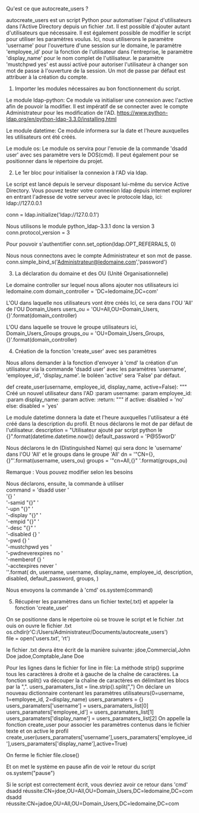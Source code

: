 
Qu'est ce que autocreate_users ?

autocreate_users est un script Python pour automatiser l'ajout d'utilisateurs dans l'Active Directory depuis un fichier .txt. Il est possible d'ajouter autant d'utilisateurs que nécessaire. Il est également possible de modifier le script pour utiliser les paramètres voulus. Ici, nous utiliserons le paramètre 'username' pour l'ouverture d'une session sur le domaine, le paramètre 'employee_id' pour la fonction de l'utilisateur dans l'entreprise, le paramètre 'display_name' pour le nom complet de l'utilisateur. le paramètre 'mustchpwd yes' est aussi activé pour autoriser l'utilisateur à changer son mot de passe à l'ouverture de la session. Un mot de passe par défaut est attribuer à la création du compte.
1. Importer les modules nécessaires au bon fonctionnement du script.

Le module ldap-python: Ce module va initialiser une connexion avec l'active afin de pouvoir la modifier. Il est impératif de se connecter avec le compte Administrateur pour les modification de l'AD.
https://www.python-ldap.org/en/python-ldap-3.3.0/installing.html

Le module datetime: Ce module informera sur la date et l'heure auxquelles les utilisateurs ont été créés.

Le module os: Le module os servira pour l'envoie de la commande 'dsadd user' avec ses paramètre vers le DOS(cmd). Il peut également pour se positionner dans le répertoire du projet.

2. Le 1er bloc pour initialiser la connexion à l'AD via ldap.

Le script est lancé depuis le serveur disposant lui-même du service Active Directory. Vous pouvez tester votre connexion ldap depuis internet explorer en entrant l'adresse de votre serveur avec le protocole ldap, ici: ldap://127.0.0.1

conn = ldap.initialize('ldap://127.0.0.1')

Nous utilisons le module python_ldap-3.3.1 donc la version 3
conn.protocol_version = 3

Pour pouvoir s'authentifier
conn.set_option(ldap.OPT_REFERRALS, 0)

Nous nous connectons avec le compte Administrateur et son mot de passe.
conn.simple_bind_s('Administrateur@ledomaine.com','password')

3. La déclaration du domaine et des OU (Unité Organisationnelle)

Le domaine controller sur lequel nous allons ajouter nos utilisateurs
ici ledomaine.com
domain_controller = 'DC=ledomaine,DC=com'

L'OU dans laquelle nos utilisateurs vont être créés Ici, ce sera dans l'OU 'All' de l'OU Domain_Users 
users_ou = 'OU=All,OU=Domain_Users,{}'.format(domain_controller)

L'OU dans laquelle se trouve le groupe utilisateurs ici, Domain_Users_Groups
groups_ou = 'OU=Domain_Users_Groups,{}'.format(domain_controller)

4. Création de la fonction 'create_user' avec ses paramètres

Nous allons demander à la fonction d'envoyer à 'cmd' la création d'un utilisateur via la commande 'dsadd user' avec les paramètres 'username', 'employee_id', 'display_name'. le boléen 'active' sera 'False' par défaut.

def create_user(username, employee_id, display_name, active=False):
"""
Créé un nouvel utilisateur dans l'AD
:param username:
:param employee_id:
:param display_name:
:param active:
:return:
"""
if active:
disabled = 'no'
else:
disabled = 'yes'

Le module datetime donnera la date et l'heure auxquelles l'utilisateur a été créé dans la description du profil.
Et nous déclarons le mot de par défaut de l'utilisateur.
description = "Utilisateur ajouté par script python le {}".format(datetime.datetime.now())
default_password = 'P@55worD'

Nous déclarons le dn (Distinguished Name) qui sera donc le 'username' dans l'OU 'All' et le groups dans le groupe 'All'
dn = '"CN={},{}"'.format(username, users_ou)
groups = '"cn=All,{}" '.format(groups_ou)

Remarque : Vous pouvez modifier selon les besoins

Nous déclarons, ensuite, la commande à utiliser \
command = 'dsadd user ' \
'{} ' \
'-samid "{}" ' \
'-upn "{}" ' \
'-display "{}" ' \
'-empid "{}" ' \
'-desc "{}" ' \
'-disabled {} ' \
'-pwd {} ' \
'-mustchpwd yes ' \
'-pwdneverexpires no ' \
'-memberof {} ' \
'-acctexpires never ' \
''.format( dn, username, username, display_name, employee_id, description, disabled, default_password, groups, )

Nous envoyons la commande à 'cmd'
os.system(command)

5. Récupérer les paramètres dans un fichier texte(.txt) et appeler la fonction 'create_user'

On se positionne dans le répertoire où se trouve le script et le fichier .txt ouis on ouvre le fichier .txt \
os.chdir(r'C:/Users/Administrateur/Documents/autocreate_users') \
file = open('users.txt', 'rt')

le fichier .txt devra être écrit de la manière suivante:
jdoe,Commercial,John Doe
jadoe,Comptable,Jane Doe

Pour les lignes dans le fichier
for line in file:
La méthode strip() supprime tous les caractères à droite et à gauche de la chaîne de caractères.
La fonction split() va découper la chaîne de caractères en délimitant les blocs par la ",".
users_paramaters_list = line.strip().split(",")
On déclare un nouveau dictionnaire contenant les paramètres utilisateurs(0=username, 1=employee_id, 2=display_name)
users_paramaters = {}
users_paramaters['username'] = users_paramaters_list[0]
users_paramaters['employee_id'] = users_paramaters_list[1]
users_paramaters['display_name'] = users_paramaters_list[2]
On appelle la fonction create_user pour associer les paramètres contenus dans le fichier texte et on active le profil
create_user(users_paramaters['username'],users_paramaters['employee_id'],users_paramaters['display_name'],active=True)

On ferme le fichier
file.close()

Et on met le système en pause afin de voir le retour du script
os.system("pause")

Si le script est correctement écrit, vous devriez avoir ce retour dans 'cmd'
dsadd réussite:CN=jdoe,OU=All,OU=Domain_Users,DC=ledomaine,DC=com
dsadd réussite:CN=jadoe,OU=All,OU=Domain_Users,DC=ledomaine,DC=com
